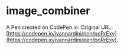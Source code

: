 # image_combiner

A Pen created on CodePen.io. Original URL: [https://codepen.io/ivannardini/pen/poRrExy](https://codepen.io/ivannardini/pen/poRrExy).


